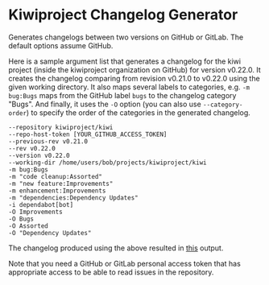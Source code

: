 # Kiwiproject Changelog Generator

Generates changelogs between two versions on GitHub or GitLab.  The default options assume GitHub.

Here is a sample argument list that generates a changelog for the kiwi project (inside the kiwiproject organization on GitHub) for version v0.22.0. It creates the changelog comparing from revision v0.21.0 to v0.22.0 using the given working directory. It also maps several labels to categories, e.g. `-m bug:Bugs` maps from the GitHub label `bugs` to the changelog category "Bugs". And finally, it uses the `-O` option (you can also use `--category-order`) to specify the order of the categories in the generated changelog.

```
--repository kiwiproject/kiwi
--repo-host-token [YOUR_GITHUB_ACCESS_TOKEN]
--previous-rev v0.21.0
--rev v0.22.0
--version v0.22.0
--working-dir /home/users/bob/projects/kiwiproject/kiwi
-m bug:Bugs
-m "code cleanup:Assorted"
-m "new feature:Improvements"
-m enhancement:Improvements
-m "dependencies:Dependency Updates"
-i dependabot[bot]
-O Improvements
-O Bugs
-O Assorted
-O "Dependency Updates"
```

The changelog produced using the above resulted in [this](https://github.com/kiwiproject/kiwi/releases/tag/v0.22.0) output.

Note that you need a GitHub or GitLab personal access token that has appropriate access to be able to read issues in the repository.
